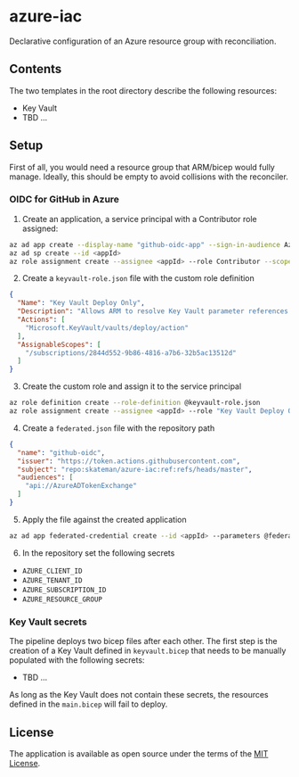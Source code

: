 # azure-iac
Declarative configuration of an Azure resource group with reconciliation.

## Contents
The two templates in the root directory describe the following resources:
* Key Vault
* TBD ...

## Setup
First of all, you would need a resource group that ARM/bicep would fully manage. Ideally, this should be empty to avoid collisions with the reconciler.

### OIDC for GitHub in Azure
1. Create an application, a service principal with a Contributor role assigned:
```sh
az ad app create --display-name "github-oidc-app" --sign-in-audience AzureADMyOrg
az ad sp create --id <appId>
az role assignment create --assignee <appId> --role Contributor --scope /subscriptions/<subId>/resourceGroups/github-iac
```

2. Create a `keyvault-role.json` file with the custom role definition
```json
{
  "Name": "Key Vault Deploy Only",
  "Description": "Allows ARM to resolve Key Vault parameter references during deployment",
  "Actions": [
    "Microsoft.KeyVault/vaults/deploy/action"
  ],
  "AssignableScopes": [
    "/subscriptions/2844d552-9b86-4816-a7b6-32b5ac13512d"
  ]
}
```

3. Create the custom role and assign it to the service principal
```sh
az role definition create --role-definition @keyvault-role.json
az role assignment create --assignee <appId> --role "Key Vault Deploy Only" --scope /subscriptions/<subId>/resourceGroups/<rgName>
```

4. Create a `federated.json` file with the repository path
```json
{
  "name": "github-oidc",
  "issuer": "https://token.actions.githubusercontent.com",
  "subject": "repo:skateman/azure-iac:ref:refs/heads/master",
  "audiences": [
    "api://AzureADTokenExchange"
  ]
}
```

5. Apply the file against the created application
```sh
az ad app federated-credential create --id <appId> --parameters @federated.json
```

6. In the repository set the following secrets
* `AZURE_CLIENT_ID`
* `AZURE_TENANT_ID`
* `AZURE_SUBSCRIPTION_ID`
* `AZURE_RESOURCE_GROUP`

### Key Vault secrets
The pipeline deploys two bicep files after each other. The first step is the creation of a Key Vault defined in `keyvault.bicep` that needs to be manually populated with the following secrets:
* TBD ...

As long as the Key Vault does not contain these secrets, the resources defined in the `main.bicep` will fail to deploy.

## License
The application is available as open source under the terms of the [MIT License](http://opensource.org/licenses/MIT).

